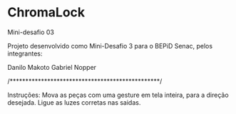 ChromaLock
==========

Mini-desafio 03


Projeto desenvolvido como Mini-Desafio 3 para o BEPiD Senac, pelos integrantes:

Danilo Makoto
Gabriel Nopper


/************************************************/


Instruções:
Mova as peças com uma gesture em tela inteira, para a direção desejada. Ligue as luzes corretas nas saidas.
